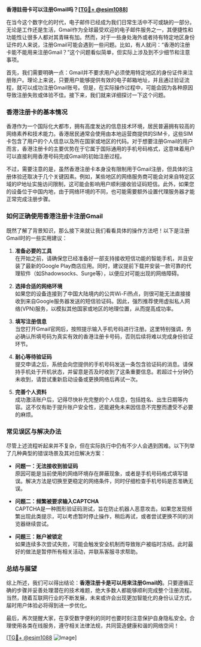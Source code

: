 **香港註冊卡可以注册Gmail吗？[[TG💪+ @esim1088](https://t.me/s/esim1088)]**

在当今这个数字化的时代，电子邮件已经成为我们日常生活中不可或缺的一部分。无论是工作还是生活，Gmail作为全球最受欢迎的电子邮件服务之一，其便捷性和功能性让很多人都对其青睐有加。然而，对于一些身处海外或者持有特定地区身份证件的人来说，注册Gmail可能会遇到一些问题。比如，有人就问：“香港的注册卡能不能用来注册Gmail？”这个问题看似简单，但实际上涉及到不少细节和注意事项。

首先，我们需要明确一点：Gmail并不要求用户必须使用特定地区的身份证件来注册账户。理论上来说，只要用户能够提供有效的电子邮箱地址，并且通过验证流程，就可以成功注册Gmail账号。但是，在实际操作过程中，可能会因为各种原因导致注册失败或体验不佳。接下来，我们就来详细探讨一下这个问题。

### **香港注册卡的基本情况**

香港作为一个国际化大都市，拥有高度发达的信息技术环境，居民普遍拥有较高的网络素养和技术能力。香港居民通常会使用由本地运营商提供的SIM卡，这些SIM卡包含了用户的个人信息以及所在国家或地区的代码。对于想要注册Gmail的用户而言，香港注册卡的主要优势在于它属于国际通用的手机号码格式，这意味着用户可以直接利用香港号码完成Gmail的初始注册过程。

不过，需要注意的是，虽然香港注册卡本身没有限制用于Gmail注册，但具体的注册体验还取决于几个关键因素。例如，某些地区的网络服务商可能会对来自特定区域的IP地址实施访问限制，这可能会影响用户顺利接收验证码短信。此外，如果您的设备位于中国内地，由于网络环境的不同，也可能需要额外设置代理服务器才能正常完成注册步骤。

### **如何正确使用香港注册卡注册Gmail**

既然了解了背景知识，那么接下来就让我们看看具体的操作方法吧！以下是注册Gmail时的一些实用建议：

1. **准备必要的工具**  
   在开始之前，请确保您已经准备好一部支持接收短信功能的智能手机，并且安装了最新的Google Play商店应用。同时，建议提前下载并安装一款可靠的代理软件（如Shadowsocks、Surge等），以便应对可能出现的网络障碍。

2. **选择合适的网络环境**  
   如果您的设备连接到了中国大陆境内的公共Wi-Fi热点，则很可能无法直接接收到来自Google服务器发送的短信验证码。因此，强烈推荐使用虚拟私人网络(VPN)服务，以模拟其他国家或地区的地理位置，从而提高成功率。

3. **填写注册信息**  
   当您打开Gmail官网后，按照提示输入手机号码进行注册。这里特别强调，务必确认所填号码为真实有效的香港注册卡号码，否则后续将难以完成身份验证环节。

4. **耐心等待验证码**  
   提交申请之后，系统会向您提供的手机号码发送一条包含验证码的消息。请保持手机处于开机状态，并留意是否及时收到了这条重要信息。若超过十分钟仍未收到，请尝试重新启动设备或更换网络后再试一次。

5. **完善个人资料**  
   成功激活账户后，记得尽快补充完整的个人信息，包括姓名、出生日期等内容。这不仅有助于提升账户安全性，还能避免未来因信息不完整而遭受不必要的麻烦。

### **常见误区与解决办法**

尽管上述流程听起来并不复杂，但在实际执行中仍有不少人会遇到困难。以下列举了几种典型的错误场景及其对应解决方案：

- **问题一：无法接收到验证码**  
  原因可能是当前使用的网络环境存在屏蔽现象，或者是手机号码格式填写错误。解决方法是切换至更稳定的网络条件，同时仔细检查手机号码是否准确无误。

- **问题二：频繁被要求输入CAPTCHA**  
  CAPTCHA是一种图形验证码测试，旨在防止机器人恶意攻击。如果您发现频繁出现此类提示，可以考虑暂时停止操作，稍后再试，或者尝试更换不同的浏览器继续尝试。

- **问题三：账户被锁定**  
  如果连续多次尝试失败，可能会触发安全机制而导致账户被临时冻结。此时最好的做法是暂停所有相关活动，并联系客服寻求帮助。

### **总结与展望**

综上所述，我们可以得出结论：**香港注册卡是可以用来注册Gmail的**。只要遵循正确的步骤并妥善处理潜在的技术难题，绝大多数人都能够顺利完成整个注册流程。当然，随着互联网行业的不断发展，未来或许会出现更加智能化的身份认证方式，届时用户体验必将得到进一步优化。

最后，再次提醒大家，在享受数字便利的同时也要时刻注意保护自身隐私安全。合理使用各类在线服务，遵守相关法律法规，共同营造健康和谐的网络空间！

[[TG💪+ @esim1088](https://t.me/s/esim1088) ![Image](https://i.postimg.cc/4NQfJmqS/Snipaste-2025-05-13-00-14-12.png)]